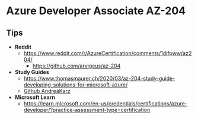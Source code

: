 # Azure Developer Associate AZ-204

## Tips

- **Reddit**
  - <https://www.reddit.com/r/AzureCertification/comments/1difpww/az204/>
    - <https://github.com/arvigeus/az-204>
- **Study Guides**
  - <https://www.thomasmaurer.ch/2020/03/az-204-study-guide-developing-solutions-for-microsoft-azure/>
  - [Github AndreaKarz](https://github.com/AndreasKarz/AZ-204)
- **Microsoft Learn**
  - <https://learn.microsoft.com/en-us/credentials/certifications/azure-developer/?practice-assessment-type=certification>
